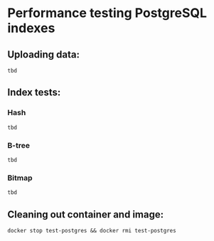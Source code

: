 # Performance testing PostgreSQL indexes

## Uploading data:
    tbd

## Index tests:

### Hash
    tbd

### B-tree
    tbd

### Bitmap
    tbd

## Cleaning out container and image:

    docker stop test-postgres && docker rmi test-postgres